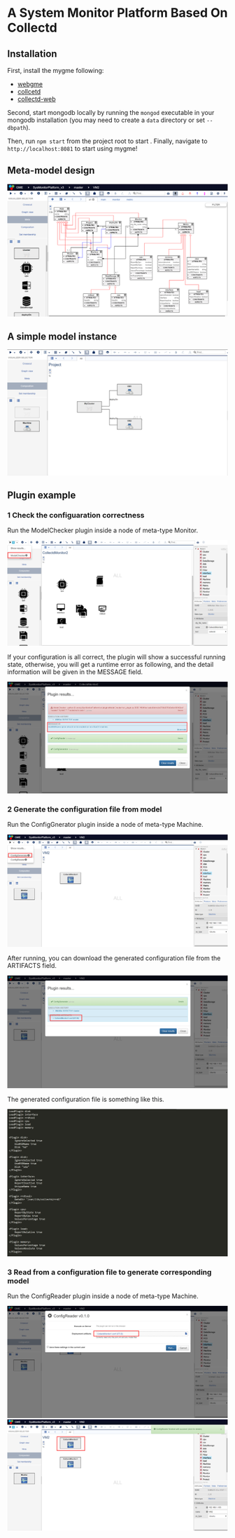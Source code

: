 # A System Monitor Platform Based On Collectd
## Installation
First, install the mygme following:
- [webgme](https://webgme.readthedocs.io/en/latest/getting_started/dependencies.html/)
- [collcetd](https://collectd.org/)
- [collectd-web](https://www.tecmint.com/install-collectd-and-collectd-web-to-monitor-server-resources-in-linux//)

Second, start mongodb locally by running the `mongod` executable in your mongodb installation (you may need to create a `data` directory or set `--dbpath`).

Then, run `npm start` from the project root to start . Finally, navigate to `http://localhost:8081` to start using mygme!

## Meta-model design
![Alt text](./img/screenshots/domain.png "")
## A simple model instance
![Alt text](./img/screenshots/project_instance.png "")
## Plugin example
### 1 Check the configuaration correctness

Run the ModelChecker plugin inside a node of meta-type Monitor.

![Alt text](./img/screenshots/plugin_check1.png "")

If your configuration is all correct, the plugin will show a successful running state, otherwise, you will get a runtime error as following, and the detail information will be given in the MESSAGE field.

![Alt text](./img/screenshots/plugin_check2.png "")

### 2 Generate the configuration file from model

Run the ConfigGnerator plugin inside a node of meta-type Machine.

![Alt text](./img/screenshots/plugin_gene1.png "")

After running, you can download the generated configuration file from the ARTIFACTS field.

![Alt text](./img/screenshots/plugin_gene2.png "")

The generated configuration file is something like this.

![Alt text](./img/screenshots/plugin_gene3.png "")

### 3 Read from a configuration file to generate corresponding model

Run the ConfigReader plugin inside a node of meta-type Machine.

![Alt text](./img/screenshots/plugin_read1.png "")
![Alt text](./img/screenshots/plugin_read2.png "")
